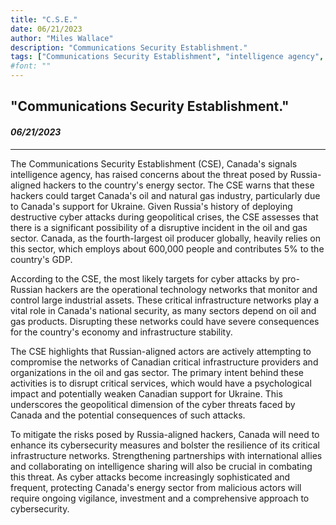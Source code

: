 ```yaml
---
title: "C.S.E."
date: 06/21/2023
author: "Miles Wallace"
description: "Communications Security Establishment."
tags: ["Communications Security Establishment", "intelligence agency", "Russia-aligned hackers", "Canada's oil", "Ukraine", "Russia", "cyber threats",  ]
#font: ""
---
```

## "Communications Security Establishment."
#### _06/21/2023_ 
____
The Communications Security Establishment (CSE), Canada's signals intelligence agency, has raised concerns about the threat posed by Russia-aligned hackers to the country's energy sector. The CSE warns that these hackers could target Canada's oil and natural gas industry, particularly due to Canada's support for Ukraine. Given Russia's history of deploying destructive cyber attacks during geopolitical crises, the CSE assesses that there is a significant possibility of a disruptive incident in the oil and gas sector. Canada, as the fourth-largest oil producer globally, heavily relies on this sector, which employs about 600,000 people and contributes 5% to the country's GDP.

According to the CSE, the most likely targets for cyber attacks by pro-Russian hackers are the operational technology networks that monitor and control large industrial assets. These critical infrastructure networks play a vital role in Canada's national security, as many sectors depend on oil and gas products. Disrupting these networks could have severe consequences for the country's economy and infrastructure stability.

The CSE highlights that Russian-aligned actors are actively attempting to compromise the networks of Canadian critical infrastructure providers and organizations in the oil and gas sector. The primary intent behind these activities is to disrupt critical services, which would have a psychological impact and potentially weaken Canadian support for Ukraine. This underscores the geopolitical dimension of the cyber threats faced by Canada and the potential consequences of such attacks.

To mitigate the risks posed by Russia-aligned hackers, Canada will need to enhance its cybersecurity measures and bolster the resilience of its critical infrastructure networks. Strengthening partnerships with international allies and collaborating on intelligence sharing will also be crucial in combating this threat. As cyber attacks become increasingly sophisticated and frequent, protecting Canada's energy sector from malicious actors will require ongoing vigilance, investment and a comprehensive approach to cybersecurity.